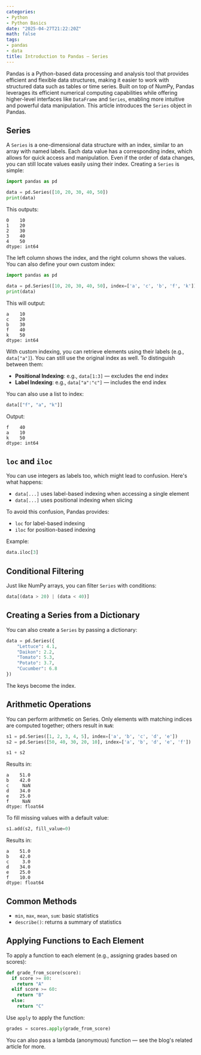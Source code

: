 ```yaml
---
categories:
- Python
- Python Basics
date: "2025-04-27T21:22:20Z"
math: false
tags:
- pandas
- data
title: Introduction to Pandas — Series
---
```


Pandas is a Python-based data processing and analysis tool that provides efficient and flexible data structures, making it easier to work with structured data such as tables or time series. Built on top of NumPy, Pandas leverages its efficient numerical computing capabilities while offering higher-level interfaces like `DataFrame` and `Series`, enabling more intuitive and powerful data manipulation. This article introduces the `Series` object in Pandas.

## Series

A `Series` is a one-dimensional data structure with an index, similar to an array with named labels. Each data value has a corresponding index, which allows for quick access and manipulation. Even if the order of data changes, you can still locate values easily using their index. Creating a `Series` is simple:

```python
import pandas as pd

data = pd.Series([10, 20, 30, 40, 50])
print(data)
```

This outputs:

```
0    10
1    20
2    30
3    40
4    50
dtype: int64
```

The left column shows the index, and the right column shows the values. You can also define your own custom index:

```python
import pandas as pd

data = pd.Series([10, 20, 30, 40, 50], index=['a', 'c', 'b', 'f', 'k'])
print(data)
```

This will output:

```
a    10
c    20
b    30
f    40
k    50
dtype: int64
```

With custom indexing, you can retrieve elements using their labels (e.g., `data["a"]`). You can still use the original index as well. To distinguish between them:

- **Positional Indexing**: e.g., `data[1:3]` — excludes the end index
- **Label Indexing**: e.g., `data["a":"c"]` — includes the end index

You can also use a list to index:

```python
data[["f", "a", "k"]]
```

Output:

```
f    40
a    10
k    50
dtype: int64
```

## `loc` and `iloc`

You can use integers as labels too, which might lead to confusion. Here's what happens:

- `data[...]` uses label-based indexing when accessing a single element
- `data[...]` uses positional indexing when slicing

To avoid this confusion, Pandas provides:

- `loc` for label-based indexing
- `iloc` for position-based indexing

Example:

```python
data.iloc[3]
```

## Conditional Filtering

Just like NumPy arrays, you can filter `Series` with conditions:

```python
data[(data > 20) | (data < 40)]
```

## Creating a Series from a Dictionary

You can also create a `Series` by passing a dictionary:

```python
data = pd.Series({
    "Lettuce": 4.1,
    "Daikon": 2.2,
    "Tomato": 5.3,
    "Potato": 3.7,
    "Cucumber": 6.8
})
```

The keys become the index.

## Arithmetic Operations

You can perform arithmetic on Series. Only elements with matching indices are computed together; others result in `NaN`:

```python
s1 = pd.Series([1, 2, 3, 4, 5], index=['a', 'b', 'c', 'd', 'e'])
s2 = pd.Series([50, 40, 30, 20, 10], index=['a', 'b', 'd', 'e', 'f'])

s1 + s2
```

Results in:

```
a    51.0
b    42.0
c     NaN
d    34.0
e    25.0
f     NaN
dtype: float64
```

To fill missing values with a default value:

```python
s1.add(s2, fill_value=0)
```

Results in:

```
a    51.0
b    42.0
c     3.0
d    34.0
e    25.0
f    10.0
dtype: float64
```

## Common Methods

- `min`, `max`, `mean`, `sum`: basic statistics
- `describe()`: returns a summary of statistics

## Applying Functions to Each Element

To apply a function to each element (e.g., assigning grades based on scores):

```python
def grade_from_score(score):
  if score >= 80:
    return "A"
  elif score >= 60:
    return "B"
  else:
    return "C"
```

Use `apply` to apply the function:

```python
grades = scores.apply(grade_from_score)
```

You can also pass a lambda (anonymous) function — see the blog's related article for more.
